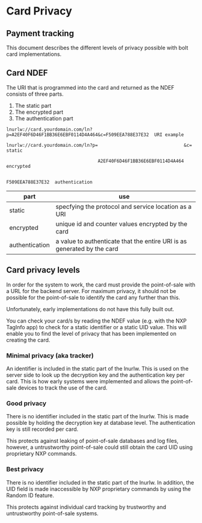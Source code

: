 # Card Privacy

## Payment tracking

This document describes the different levels of privacy possible with bolt card implementations.

## Card NDEF

The URI that is programmed into the card and returned as the NDEF consists of three parts.
1. The static part
2. The encrypted part
3. The authentication part

```
lnurlw://card.yourdomain.com/ln?p=A2EF40F6D46F1BB36E6EBF0114D4A464&c=F509EEA788E37E32  URI example

lnurlw://card.yourdomain.com/ln?p=                                &c=                  static

                                  A2EF40F6D46F1BB36E6EBF0114D4A464                     encrypted
                             
                                                                     F509EEA788E37E32  authentication
```

| part | use |
|------|-----|
| static | specfying the protocol and service location as a URI |
| encrypted | unique id and counter values encrypted by the card |
| authentication | a value to authenticate that the entire URI is as generated by the card |

## Card privacy levels

In order for the system to work, the card must provide the point-of-sale with a URL for the backend server.
For maximum privacy, it should not be possible for the point-of-sale to identify the card any further than this.

Unfortunately, early implementations do not have this fully built out.

You can check your card/s by reading the NDEF value (e.g. with the NXP TagInfo app) to check for a static identifier or a static UID value. This will enable you to find the level of privacy that has been implemented on creating the card.

### Minimal privacy (aka tracker)

An identifier is included in the static part of the lnurlw.
This is used on the server side to look up the decryption key and the authentication key per card.
This is how early systems were implemented and allows the point-of-sale devices to track the use of the card.

### Good privacy

There is no identifier included in the static part of the lnurlw.
This is made possible by holding the decryption key at database level.
The authentication key is still recorded per card.

This protects against leaking of point-of-sale databases and log files, however, a untrustworthy point-of-sale could still obtain the card UID using proprietary NXP commands.

### Best privacy

There is no identifier included in the static part of the lnurlw.
In addition, the UID field is made inaccessible by NXP proprietary commands by using the Random ID feature.

This protects against individual card tracking by trustworthy and untrustworthy point-of-sale systems.
